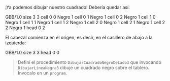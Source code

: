 ¡Ya podemos dibujar nuestro cuadrado! Debería quedar así:

<gs-board>
  GBB/1.0
   size 3 3
   cell 0 0 Negro 1
   cell 0 1 Negro 1
   cell 0 2 Negro 1
   cell 1 0 Negro 1
   cell 1 1 Negro 1
   cell 1 2 Negro 1
   cell 2 0 Negro 1
   cell 2 1 Negro 1
   cell 2 2 Negro 1
   head 0 2
</gs-board>

El cabezal comienza en el origen, es decir, en el casillero de abajo a la izquierda:

<gs-board>
  GBB/1.0
   size 3 3
   head 0 0
</gs-board>

> Definí el procedimiento `DibujarCuadradoNegroDeLado3` que invocando `DibujarLineaNegra3` dibuje un cuadrado negro sobre el tablero. Invocalo en un `program`.